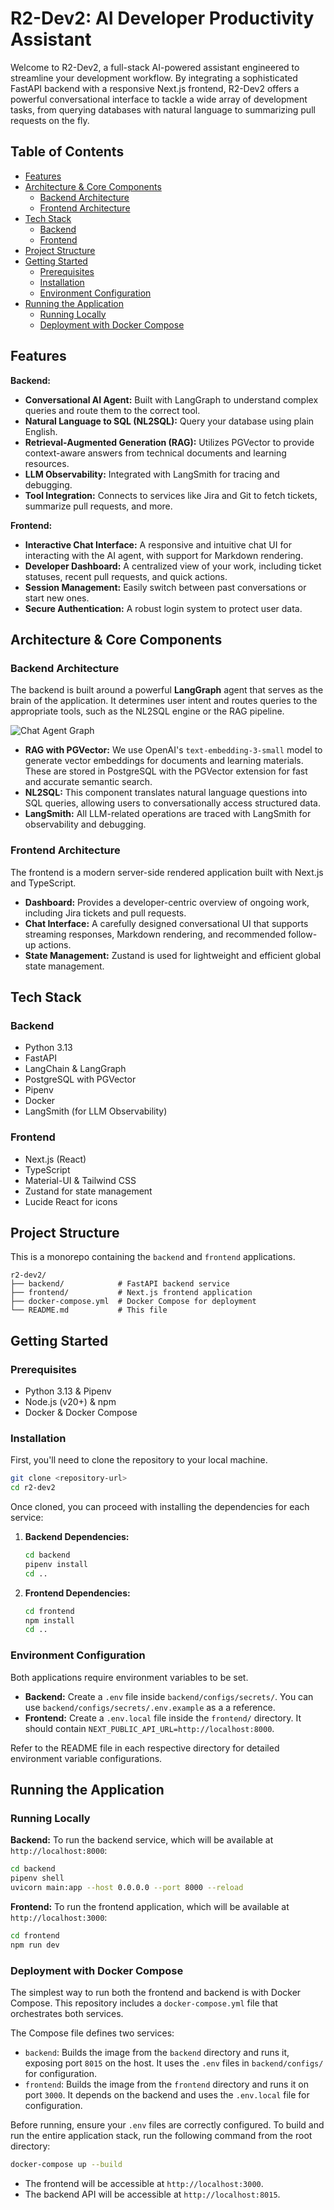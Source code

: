 # R2-Dev2: AI Developer Productivity Assistant

Welcome to R2-Dev2, a full-stack AI-powered assistant engineered to streamline your development workflow. By integrating a sophisticated FastAPI backend with a responsive Next.js frontend, R2-Dev2 offers a powerful conversational interface to tackle a wide array of development tasks, from querying databases with natural language to summarizing pull requests on the fly.

## Table of Contents

- [Features](#features)
- [Architecture & Core Components](#architecture--core-components)
  - [Backend Architecture](#backend-architecture)
  - [Frontend Architecture](#frontend-architecture)
- [Tech Stack](#tech-stack)
  - [Backend](#backend)
  - [Frontend](#frontend)
- [Project Structure](#project-structure)
- [Getting Started](#getting-started)
  - [Prerequisites](#prerequisites)
  - [Installation](#installation)
  - [Environment Configuration](#environment-configuration)
- [Running the Application](#running-the-application)
  - [Running Locally](#running-locally)
  - [Deployment with Docker Compose](#deployment-with-docker-compose)

## Features

**Backend:**
- **Conversational AI Agent:** Built with LangGraph to understand complex queries and route them to the correct tool.
- **Natural Language to SQL (NL2SQL):** Query your database using plain English.
- **Retrieval-Augmented Generation (RAG):** Utilizes PGVector to provide context-aware answers from technical documents and learning resources.
- **LLM Observability:** Integrated with LangSmith for tracing and debugging.
- **Tool Integration:** Connects to services like Jira and Git to fetch tickets, summarize pull requests, and more.

**Frontend:**
- **Interactive Chat Interface:** A responsive and intuitive chat UI for interacting with the AI agent, with support for Markdown rendering.
- **Developer Dashboard:** A centralized view of your work, including ticket statuses, recent pull requests, and quick actions.
- **Session Management:** Easily switch between past conversations or start new ones.
- **Secure Authentication:** A robust login system to protect user data.

## Architecture & Core Components

### Backend Architecture

The backend is built around a powerful **LangGraph** agent that serves as the brain of the application. It determines user intent and routes queries to the appropriate tools, such as the NL2SQL engine or the RAG pipeline.

![Chat Agent Graph](./backend/artifacts/chat_graph.png)

-   **RAG with PGVector:** We use OpenAI's `text-embedding-3-small` model to generate vector embeddings for documents and learning materials. These are stored in PostgreSQL with the PGVector extension for fast and accurate semantic search.
-   **NL2SQL:** This component translates natural language questions into SQL queries, allowing users to conversationally access structured data.
-   **LangSmith:** All LLM-related operations are traced with LangSmith for observability and debugging.

### Frontend Architecture

The frontend is a modern server-side rendered application built with Next.js and TypeScript.

-   **Dashboard:** Provides a developer-centric overview of ongoing work, including Jira tickets and pull requests.
-   **Chat Interface:** A carefully designed conversational UI that supports streaming responses, Markdown rendering, and recommended follow-up actions.
-   **State Management:** Zustand is used for lightweight and efficient global state management.

## Tech Stack

### Backend
- Python 3.13
- FastAPI
- LangChain & LangGraph
- PostgreSQL with PGVector
- Pipenv
- Docker
- LangSmith (for LLM Observability)

### Frontend
- Next.js (React)
- TypeScript
- Material-UI & Tailwind CSS
- Zustand for state management
- Lucide React for icons

## Project Structure

This is a monorepo containing the `backend` and `frontend` applications.

```
r2-dev2/
├── backend/            # FastAPI backend service
├── frontend/           # Next.js frontend application
├── docker-compose.yml  # Docker Compose for deployment
└── README.md           # This file
```

## Getting Started

### Prerequisites
- Python 3.13 & Pipenv
- Node.js (v20+) & npm
- Docker & Docker Compose

### Installation

First, you'll need to clone the repository to your local machine.
```bash
git clone <repository-url>
cd r2-dev2
```

Once cloned, you can proceed with installing the dependencies for each service:

1.  **Backend Dependencies:**
    ```bash
    cd backend
    pipenv install
    cd ..
    ```
2.  **Frontend Dependencies:**
    ```bash
    cd frontend
    npm install
    cd ..
    ```

### Environment Configuration

Both applications require environment variables to be set.

-   **Backend:** Create a `.env` file inside `backend/configs/secrets/`. You can use `backend/configs/secrets/.env.example` as a a reference.
-   **Frontend:** Create a `.env.local` file inside the `frontend/` directory. It should contain `NEXT_PUBLIC_API_URL=http://localhost:8000`.

Refer to the README file in each respective directory for detailed environment variable configurations.

## Running the Application

### Running Locally

**Backend:**
To run the backend service, which will be available at `http://localhost:8000`:
```bash
cd backend
pipenv shell
uvicorn main:app --host 0.0.0.0 --port 8000 --reload
```

**Frontend:**
To run the frontend application, which will be available at `http://localhost:3000`:
```bash
cd frontend
npm run dev
```

### Deployment with Docker Compose

The simplest way to run both the frontend and backend is with Docker Compose. This repository includes a `docker-compose.yml` file that orchestrates both services.

The Compose file defines two services:
-   `backend`: Builds the image from the `backend` directory and runs it, exposing port `8015` on the host. It uses the `.env` files in `backend/configs/` for configuration.
-   `frontend`: Builds the image from the `frontend` directory and runs it on port `3000`. It depends on the backend and uses the `.env.local` file for configuration.

Before running, ensure your `.env` files are correctly configured. To build and run the entire application stack, run the following command from the root directory:

```bash
docker-compose up --build
```

- The frontend will be accessible at `http://localhost:3000`.
- The backend API will be accessible at `http://localhost:8015`.
